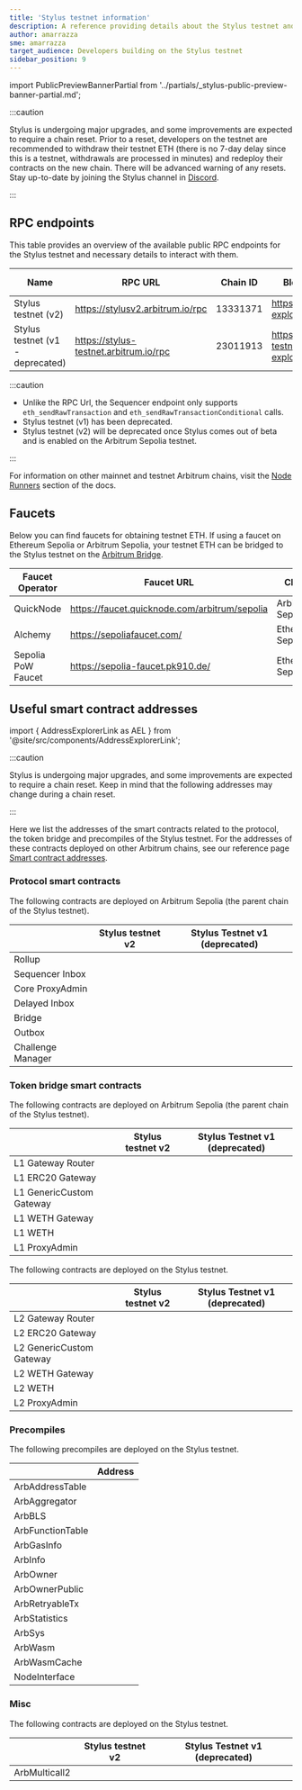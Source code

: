 ```yaml
---
title: 'Stylus testnet information'
description: A reference providing details about the Stylus testnet and faucets for obtaining testnet ETH
author: amarrazza
sme: amarrazza
target_audience: Developers building on the Stylus testnet
sidebar_position: 9
---
```


import PublicPreviewBannerPartial from '../partials/_stylus-public-preview-banner-partial.md';

<PublicPreviewBannerPartial />

:::caution

Stylus is undergoing major upgrades, and some improvements are expected to require a chain reset. Prior to a reset, developers on the testnet are recommended to withdraw their testnet ETH (there is no 7-day delay since this is a testnet, withdrawals are processed in minutes) and redeploy their contracts on the new chain. There will be advanced warning of any resets. Stay up-to-date by joining the Stylus channel in [Discord](https://discord.com/invite/arbitrum).

:::

## RPC endpoints

This table provides an overview of the available public RPC endpoints for the Stylus testnet and necessary details to interact with them.

| Name                             | RPC URL                                | Chain ID | Block explorer                               | Underlying chain | Sequencer feed URL                    | Sequencer endpoint<sup>⚠️</sup>                  |
| -------------------------------- | -------------------------------------- | -------- | -------------------------------------------- | ---------------- | ------------------------------------- | ------------------------------------------------ |
| Stylus testnet (v2)              | https://stylusv2.arbitrum.io/rpc       | 13331371 | https://stylusv2-explorer.arbitrum.io/       | Arbitrum Sepolia | wss://stylusv2.arbitrum.io/feed       | https://stylusv2-sequencer.arbitrum.io/rpc       |
| Stylus testnet (v1 - deprecated) | https://stylus-testnet.arbitrum.io/rpc | 23011913 | https://stylus-testnet-explorer.arbitrum.io/ | Arbitrum Sepolia | wss://stylus-testnet.arbitrum.io/feed | https://stylus-testnet-sequencer.arbitrum.io/rpc |

:::caution

- Unlike the RPC Url, the Sequencer endpoint only supports `eth_sendRawTransaction` and `eth_sendRawTransactionConditional` calls.
- Stylus testnet (v1) has been deprecated.
- Stylus testnet (v2) will be deprecated once Stylus comes out of beta and is enabled on the Arbitrum Sepolia testnet.

:::

For information on other mainnet and testnet Arbitrum chains, visit the [Node Runners](/build-decentralized-apps/reference/01-node-providers.md#rpc-endpoints) section of the docs.

## Faucets

Below you can find faucets for obtaining testnet ETH. If using a faucet on Ethereum Sepolia or Arbitrum Sepolia, your testnet ETH can be bridged to the Stylus testnet on the [Arbitrum Bridge](https://bridge.arbitrum.io/).

| Faucet Operator    | Faucet URL                                    | Chain            |
| ------------------ | --------------------------------------------- | ---------------- |
| QuickNode          | https://faucet.quicknode.com/arbitrum/sepolia | Arbitrum Sepolia |
| Alchemy            | https://sepoliafaucet.com/                    | Ethereum Sepolia |
| Sepolia PoW Faucet | https://sepolia-faucet.pk910.de/              | Ethereum Sepolia |

## Useful smart contract addresses

import { AddressExplorerLink as AEL } from '@site/src/components/AddressExplorerLink';

:::caution

Stylus is undergoing major upgrades, and some improvements are expected to require a chain reset. Keep in mind that the following addresses may change during a chain reset.

:::

Here we list the addresses of the smart contracts related to the protocol, the token bridge and precompiles of the Stylus testnet. For the addresses of these contracts deployed on other Arbitrum chains, see our reference page [Smart contract addresses](/build-decentralized-apps/reference/02-useful-addresses.md).

### Protocol smart contracts

The following contracts are deployed on Arbitrum Sepolia (the parent chain of the Stylus testnet).

|                   | Stylus testnet v2                                                             | Stylus Testnet v1 (deprecated)                                                |
| ----------------- | ----------------------------------------------------------------------------- | ----------------------------------------------------------------------------- |
| Rollup            | <AEL address="0x01a8a2b32aa5328466Be47A1808a03aC6c35d94f" chainID={421614} /> | <AEL address="0x94db9E36d9336cD6F9FfcAd399dDa6Cc05299898" chainID={421614} /> |
| Sequencer Inbox   | <AEL address="0x1Ea8B3853355604673e1301A501766EbB2987a09" chainID={421614} /> | <AEL address="0x00A0F15b79d1D3e5991929FaAbCF2AA65623530c" chainID={421614} /> |
| Core ProxyAdmin   | <AEL address="0xBD76fd3fB5F3CD7165fB6e0DB895FFE1d81463e3" chainID={421614} /> | <AEL address="0x86D3d0752557F74b0a287F174a5dE35707435e40" chainID={421614} /> |
| Delayed Inbox     | <AEL address="0xcdCF1F59f5d4A65a3c67E1341f8b85Cba50E0a7C" chainID={421614} /> | <AEL address="0xe1e3b1CBaCC870cb6e5F4Bdf246feB6eB5cD351B" chainID={421614} /> |
| Bridge            | <AEL address="0x024a10506f8a27E4CfEDeB18fd30AA1529A2960E" chainID={421614} /> | <AEL address="0x35aa95ac4747D928E2Cd42FE4461F6D9d1826346" chainID={421614} /> |
| Outbox            | <AEL address="0xf731Fc4F7B70A0a6F9915f452d88Dc405a59D8b1" chainID={421614} /> | <AEL address="0x98fcA8bFF38a987B988E54273Fa228A52b62E43b" chainID={421614} /> |
| Challenge Manager | <AEL address="0xC3ED756Ee6AF0C7D1C3D58Df720ba18bB8a4ae76" chainID={421614} /> | <AEL address="0xf398577501999f14E8a85B1A09816D4Cb0aE0DCf" chainID={421614} /> |

### Token bridge smart contracts

The following contracts are deployed on Arbitrum Sepolia (the parent chain of the Stylus testnet).

|                          | Stylus testnet v2                                                             | Stylus Testnet v1 (deprecated)                                                |
| ------------------------ | ----------------------------------------------------------------------------- | ----------------------------------------------------------------------------- |
| L1 Gateway Router        | <AEL address="0xAC4F454320A253267C6Ae95e4784b9A4f9F78359" chainID={421614} /> | <AEL address="0xa72a2F3559Bb337309BCE13f18fae748C6A7D0fa" chainID={421614} /> |
| L1 ERC20 Gateway         | <AEL address="0xD2C4693Dd8d44703af5CF9484fa8faAD6e33E392" chainID={421614} /> | <AEL address="0x709C3Ad4447adA3c9d1eFDA4C4c5b72D4b22005F" chainID={421614} /> |
| L1 GenericCustom Gateway | <AEL address="0x093353B9f723047abf37Ebe01cE48d7dDA8320F4" chainID={421614} /> | <AEL address="0x99ED0b0934ff766adceA8A1C38566b2C62Dd319D" chainID={421614} /> |
| L1 WETH Gateway          | <AEL address="0x4FEbc93233aAc1523f36Abe297de9323f6C8ce79" chainID={421614} /> | <AEL address="0x298f1539B240f7c2A1EA286AE83E6Fac0C33639b" chainID={421614} /> |
| L1 WETH                  | <AEL address="0x980B62Da83eFf3D4576C647993b0c1D7faf17c73" chainID={421614} /> | <AEL address="0xe39Ab88f8A4777030A534146A9Ca3B52bd5D43A3" chainID={421614} /> |
| L1 ProxyAdmin            | <AEL address="0xBD76fd3fB5F3CD7165fB6e0DB895FFE1d81463e3" chainID={421614} /> | <AEL address="0xA428EfC5353E064f4c576c319836e13ae1157C41" chainID={421614} /> |

The following contracts are deployed on the Stylus testnet.

|                          | Stylus testnet v2                                                               | Stylus Testnet v1 (deprecated)                                                  |
| ------------------------ | ------------------------------------------------------------------------------- | ------------------------------------------------------------------------------- |
| L2 Gateway Router        | <AEL address="0xD60FD4c5D335b00287202C93C5B4EE0478D92686" chainID={13331371} /> | <AEL address="0xCDdbADaF4FfA77446aB664834AAdb91121DbdA6f" chainID={23011913} /> |
| L2 ERC20 Gateway         | <AEL address="0xCf3a4aF3c48Ba19c5FccFB44FA3E3A0F2A6e60dA" chainID={13331371} /> | <AEL address="0x82D5409C0CC3e1E6eaEdb5D1893Ca85b496Aa646" chainID={23011913} /> |
| L2 GenericCustom Gateway | <AEL address="0xE102D94df0179082B39Ddcad58c9430dedc89aE3" chainID={13331371} /> | <AEL address="0x8a787c6bEd27F90a7302832523f3c63Ef276f193" chainID={23011913} /> |
| L2 WETH Gateway          | <AEL address="0xec018E81eE818b04CFb1E013D91F1b779a2AC440" chainID={13331371} /> | <AEL address="0x024e80adBD08aF5240C7860AF2D44C3596EdB3Da" chainID={23011913} /> |
| L2 WETH                  | <AEL address="0xa3bD1fdeEb903142d16B3bd22f2aC9A82C714D62" chainID={13331371} /> | <AEL address="0xFFaB5a6E03d5099922BAD0B6E561E9129E0FEB4c" chainID={23011913} /> |
| L2 ProxyAdmin            | <AEL address="0x9DC4Da9a940AFEbBC8329aA6534aD767b60d968c" chainID={13331371} /> | <AEL address="0xF113d2bF6c3974810802BE3989e3C1C1BAd0DE69" chainID={23011913} /> |

### Precompiles

The following precompiles are deployed on the Stylus testnet.

|                  | Address                                                                         |
| ---------------- | ------------------------------------------------------------------------------- |
| ArbAddressTable  | <AEL address="0x0000000000000000000000000000000000000066" chainID={13331371} /> |
| ArbAggregator    | <AEL address="0x000000000000000000000000000000000000006D" chainID={13331371} /> |
| ArbBLS           | <AEL address="0x0000000000000000000000000000000000000067" chainID={13331371} /> |
| ArbFunctionTable | <AEL address="0x0000000000000000000000000000000000000068" chainID={13331371} /> |
| ArbGasInfo       | <AEL address="0x000000000000000000000000000000000000006C" chainID={13331371} /> |
| ArbInfo          | <AEL address="0x0000000000000000000000000000000000000065" chainID={13331371} /> |
| ArbOwner         | <AEL address="0x0000000000000000000000000000000000000070" chainID={13331371} /> |
| ArbOwnerPublic   | <AEL address="0x000000000000000000000000000000000000006b" chainID={13331371} /> |
| ArbRetryableTx   | <AEL address="0x000000000000000000000000000000000000006E" chainID={13331371} /> |
| ArbStatistics    | <AEL address="0x000000000000000000000000000000000000006F" chainID={13331371} /> |
| ArbSys           | <AEL address="0x0000000000000000000000000000000000000064" chainID={13331371} /> |
| ArbWasm          | <AEL address="0x0000000000000000000000000000000000000071" chainID={13331371} /> |
| ArbWasmCache     | <AEL address="0x0000000000000000000000000000000000000072" chainID={13331371} /> |
| NodeInterface    | <AEL address="0x00000000000000000000000000000000000000C8" chainID={13331371} /> |

### Misc

The following contracts are deployed on the Stylus testnet.

|               | Stylus testnet v2                                                               | Stylus Testnet v1 (deprecated)                                                  |
| ------------- | ------------------------------------------------------------------------------- | ------------------------------------------------------------------------------- |
| ArbMulticall2 | <AEL address="0x39E068582873B2011F5a1e8E0F7D9D993c8111BC" chainID={13331371} /> | <AEL address="0x42aaE78422EF3e8E6d0D88e58E25CA7C7Ecb9D5a" chainID={23011913} /> |
